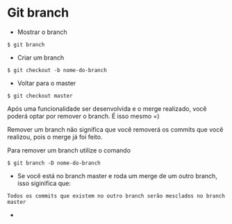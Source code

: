 # Git branch

* Mostrar o branch
````
$ git branch
````
* Criar um branch
````
$ git checkout -b nome-do-branch
````
* Voltar para o master
````
$ git checkout master
````

Após uma funcionalidade ser desenvolvida e o merge realizado, você poderá optar por remover o branch. É isso mesmo =)

Remover um branch não significa que você removerá os commits que você realizou, pois o merge já foi feito.

Para remover um branch utilize o comando
````
$ git branch -D nome-do-branch
````

* Se você está no branch master e roda um merge de um outro branch, isso siginifica que:
````
Todos os commits que existem no outro branch serão mesclados no branch master 
````
* 